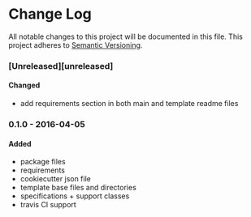 # Change Log
All notable changes to this project will be documented in this file.
This project adheres to [Semantic Versioning](http://semver.org/).

### [Unreleased][unreleased]

#### Changed
- add requirements section in both main and template readme files

### 0.1.0 - 2016-04-05
#### Added
- package files
- requirements
- cookiecutter json file
- template base files and directories
- specifications + support classes
- travis CI support
